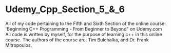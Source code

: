 # Udemy_Cpp_Section_5_&_6

All of my code pertaining to the Fifth and Sixth Section of the online course: 'Beginning C++ Programming - From Beginner to Beyond" on Udemy.com
All code is written by myself, for the purpose of learning c++ in this online course.
The authors of the course are: Tim Bulchalka, and Dr. Frank Mitropoulos.
